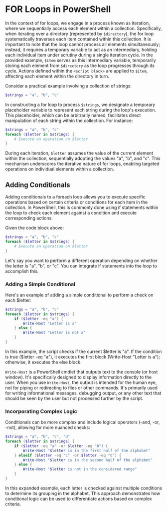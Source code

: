 # FOR Loops in PowerShell

In the context of for loops, we engage in a process known as iteration, where we sequentially access each element within a collection. Specifically, when iterating over a directory (represented by `$directory`), the for loop systematically traverses each item contained within this collection. It is important to note that the loop cannot process all elements simultaneously; instead, it requires a temporary variable to act as an intermediary, holding each individual item under scrutiny during a single iteration cycle. In the provided example, `$item` serves as this intermediary variable, temporarily storing each element from `$directory` as the loop progresses through its cycle. Actions defined within the `<script block>` are applied to `$item`, affecting each element within the directory in turn.

Consider a practical example involving a collection of strings:
```powershell
$strings = "a", "b", "c"
```
In constructing a for loop to process `$strings`, we designate a temporary placeholder variable to represent each string during the loop's execution. This placeholder, which can be arbitrarily named, facilitates direct manipulation of each string within the collection. For instance:
```powershell
$strings = "a", "b", "c"
foreach ($letter in $strings) {
    # Execute an operation on $letter
}
```
During each iteration, `$letter` assumes the value of the current element within the collection, sequentially adopting the values "a", "b", and "c". This mechanism underscores the iterative nature of for loops, enabling targeted operations on individual elements within a collection.

## Adding Conditionals

Adding conditionals to a foreach loop allows you to execute specific operations based on certain criteria or conditions for each item in the collection. In PowerShell, this is commonly done using if statements within the loop to check each element against a condition and execute corresponding actions.  
  
Given the code block above:

```powershell
$strings = "a", "b", "c"
foreach ($letter in $strings) {
    # Execute an operation on $letter
}
```
Let's say you want to perform a different operation depending on whether the letter is "a", "b", or "c". You can integrate if statements into the loop to accomplish this.

### Adding a Simple Conditional
Here's an example of adding a simple conditional to perform a check on each $letter:

```powershell
$strings = "a", "b", "c"
foreach ($letter in $strings) {
    if ($letter -eq "a") {
        Write-Host "Letter is a"
    } else {
        Write-Host "Letter is not a"
    }
}
```
In this example, the script checks if the current $letter is "a". If the condition is true ($letter -eq "a"), it executes the first block (Write-Host "Letter is a"); otherwise, it executes the else block.  
  
`Write-Host` is a PowerShell cmdlet that outputs text to the console (or host window). It's specifically designed to display information directly to the user. When you use 
`Write-Host`, the output is intended for the human eye, not for piping or redirecting to files or other commands. It's primarily used for writing informational messages, debugging output, or any other text that should be seen by the user but not processed further by the script.

### Incorporating Complex Logic
Conditionals can be more complex and include logical operators (-and, -or, -not), allowing for more nuanced checks:

```powershell
$strings = "a", "b", "c", "d"
foreach ($letter in $strings) {
    if ($letter -eq "a" -or $letter -eq "b") {
        Write-Host "$letter is in the first half of the alphabet"
    } elseif ($letter -eq "c" -or $letter -eq "d") {
        Write-Host "$letter is in the second half of the alphabet"
    } else {
        Write-Host "$letter is not in the considered range"
    }
}
```
In this expanded example, each letter is checked against multiple conditions to determine its grouping in the alphabet. This approach demonstrates how conditional logic can be used to differentiate actions based on complex criteria.
